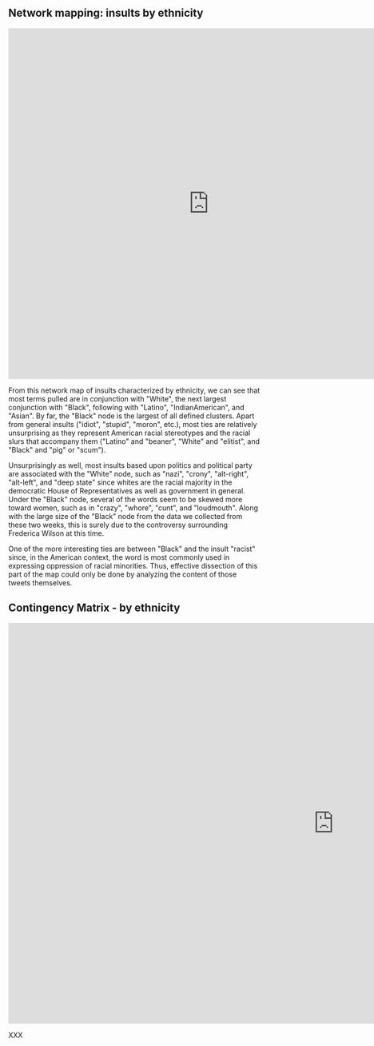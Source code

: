 
## Network mapping: insults by ethnicity 
<iframe src="https://documents.cortext.net/b94a/b94ae6d5bc3a97ae80b5cf28db4dfcb5/53454/maps/hn-usrep26876_7218top150-ISItermsethnicity_bigdatabase-ISItermsinsultsintweets-chi2cooc-99999-oT1.79-9999-louFalse.pdf" frameborder="0" style="overflow:hidden;border:1px solid #DDDDDD;" width="800" height="700" allowfullscreen></iframe>

From this network map of insults characterized by ethnicity, we can see that most terms pulled are in conjunction with "White", the next largest conjunction with "Black", following with "Latino", "IndianAmerican", and "Asian". By far, the "Black" node is the largest of all defined clusters. Apart from general insults ("idiot", "stupid", "moron", etc.), most ties are relatively unsurprising as they represent American racial stereotypes and the racial slurs that accompany them ("Latino" and "beaner", "White" and "elitist", and "Black" and "pig" or "scum").

Unsurprisingly as well, most insults based upon politics and political party are associated with the "White" node, such as "nazi", "crony", "alt-right", "alt-left", and "deep state" since whites are the racial majority in the democratic House of Representatives as well as government in general. Under the "Black" node, several of the words seem to be skewed more toward women, such as in "crazy", "whore", "cunt", and "loudmouth". Along with the large size of the "Black" node from the data we collected from these two weeks, this is surely due to the controversy surrounding Frederica Wilson at this time.

One of the more interesting ties are between "Black" and the insult "racist" since, in the American context, the word is most commonly used in expressing oppression of racial minorities. Thus, effective dissection of this part of the map could only be done by analyzing the content of those tweets themselves.

## Contingency Matrix - by ethnicity 
<iframe src="https://documents.cortext.net/fbca/fbcaeded6ac5e4423d90eb1d271f844e/53453/contingency_matrix-usrep2-logFalse-ISItermsethnicity_bigdatabase-ISItermsinsultsintweets-y6876_7218-reordered-nFchi2.pdf" frameborder="0" style="overflow:hidden;border:1px solid #DDDDDD;" width="1300" height="800" allowfullscreen></iframe>

XXX

